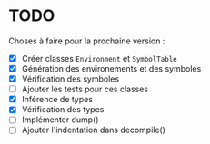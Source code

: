 # TODO

Choses à faire pour la prochaine version :

- [x] Créer classes `Environment` et `SymbolTable`
- [x] Génération des environements et des symboles
- [x] Vérification des symboles
- [ ] Ajouter les tests pour ces classes
- [x] Inférence de types
- [x] Vérification des types
- [ ] Implémenter dump()
- [ ] Ajouter l'indentation dans decompile()